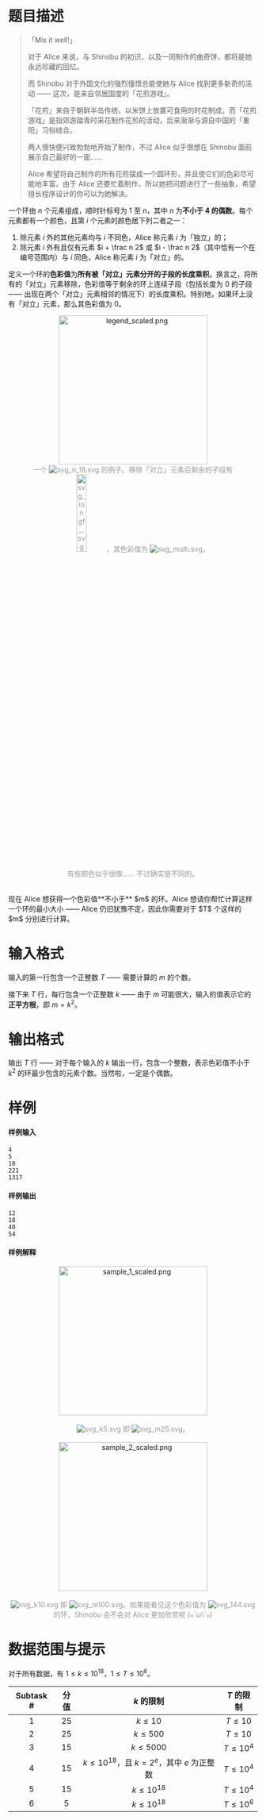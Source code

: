 
# 题目描述

> 「Mix it well!」
>
> 对于 Alice 来说，与 Shinobu 的初识，以及一同制作的曲奇饼，都将是她永远珍藏的回忆。
>
> 而 Shinobu 对于外国文化的强烈憧憬总能使她与 Alice 找到更多新奇的活动 —— 这次，是来自邻居国度的「花煎游戏」。
>
> 「花煎」来自于朝鲜半岛传统，以米饼上放置可食用的时花制成，而「花煎游戏」是指郊游踏青时采花制作花煎的活动，后来渐渐与源自中国的「重阳」习俗结合。
>
> 两人很快便兴致勃勃地开始了制作，不过 Alice 似乎很想在 Shinobu 面前展示自己最好的一面……
>
> Alice 希望将自己制作的所有花煎摆成一个圆环形，并且使它们的色彩尽可能地丰富。由于 Alice 还要忙着制作，所以她把问题进行了一些抽象，希望擅长程序设计的你可以为她解决。

一个环由 $n$ 个元素组成，顺时针标号为 $1$ 至 $n$，其中 $n$ 为**不小于 $\mathbf{4}$ 的偶数**。每个元素都有一个颜色，且第 $i$ 个元素的颜色居下列二者之一：
1. 除元素 $i$ 外的其他元素均与 $i$ 不同色，Alice 称元素 $i$ 为「独立」的；
2. 除元素 $i$ 外有且仅有元素 $i + \frac n 2$ 或 $i - \frac n 2$（其中恰有一个在编号范围内）与 $i$ 同色，Alice 称元素 $i$ 为「对立」的。

定义一个环的**色彩值**为**所有被「对立」元素分开的子段的长度乘积**。换言之，将所有的「对立」元素移除，色彩值等于剩余的环上连续子段（包括长度为 $0$ 的子段 —— 出现在两个「对立」元素相邻的情况下）的长度乘积。特别地，如果环上没有「对立」元素，那么其色彩值为 $0$。

<center><img alt='legend_scaled.png' src='https://i.loli.net/2017/10/21/59eacb453186d.png' width='300px' /></center>
<div style='text-align: center; color: #999'>
    一个 <img src="/source/loj/533/img/aHR0cHM6Ly9sb2otaW1nLnVweXVuLm1lbmNpLm1lbXNldDAuY24vMjAxOS8wNC8zMC81Y2M3ZmExYWQzNDU2LnN2Zw==.svg" alt="svg_n_18.svg" title="svg_n_18.svg" /> 的例子。移除「对立」元素后剩余的子段有 <img width=20% src="/source/loj/533/img/aHR0cHM6Ly9sb2otaW1nLnVweXVuLm1lbmNpLm1lbXNldDAuY24vMjAxOS8wNC8zMC81Y2M3ZmI4NDZkMGMxLnN2Zw==.svg" alt="svg_longf_.svg" title="svg_longf_.svg" />，其色彩值为 <img src="/source/loj/533/img/aHR0cHM6Ly9sb2otaW1nLnVweXVuLm1lbmNpLm1lbXNldDAuY24vMjAxOS8wNC8zMC81Y2M3ZmExOWViYTY1LnN2Zw==.svg" alt="svg_multi.svg" title="svg_multi.svg" />。


有些颜色似乎很像…… 不过确实是不同的。
</div>




<br>
现在 Alice 想获得一个色彩值**不小于** $m$ 的环。Alice 想请你帮忙计算这样一个环的最小大小 —— Alice 仍旧犹豫不定，因此你需要对于 $T$ 个这样的 $m$ 分别进行计算。

# 输入格式

输入的第一行包含一个正整数 $T$ —— 需要计算的 $m$ 的个数。

接下来 $T$ 行，每行包含一个正整数 $k$ —— 由于 $m$ 可能很大，输入的值表示它的**正平方根**，即 $m = k^2$。

# 输出格式

输出 $T$ 行 —— 对于每个输入的 $k$ 输出一行，包含一个整数，表示色彩值不小于 $k^2$ 的环最少包含的元素个数。当然啦，一定是个偶数。

# 样例

#### 样例输入
```plain
4
5
10
221
1317
```

#### 样例输出
```plain
12
18
40
54
```

#### 样例解释

<center><img alt='sample_1_scaled.png' src='https://i.loli.net/2017/10/21/59eae33ebe668.png' width='300px' /></center>
<br>
<div style='text-align: center; color: #999'><img src="/source/loj/533/img/aHR0cHM6Ly9sb2otaW1nLnVweXVuLm1lbmNpLm1lbXNldDAuY24vMjAxOS8wNC8zMC81Y2M3ZmExOThhNzEyLnN2Zw==.svg" alt="svg_k5.svg" title="svg_k5.svg" /> 即 
<img src="/source/loj/533/img/aHR0cHM6Ly9sb2otaW1nLnVweXVuLm1lbmNpLm1lbXNldDAuY24vMjAxOS8wNC8zMC81Y2M3ZmExOTRmMjcwLnN2Zw==.svg" alt="svg_m25.svg" title="svg_m25.svg" />。</div>

<br>

<center><img alt='sample_2_scaled.png' src='https://i.loli.net/2017/10/21/59eae33ec5e3f.png' width='300px' /></center>
<br>
<div style='text-align: center; color: #999'>
<img src="/source/loj/533/img/aHR0cHM6Ly9sb2otaW1nLnVweXVuLm1lbmNpLm1lbXNldDAuY24vMjAxOS8wNC8zMC81Y2M3ZmExYTg5M2E3LnN2Zw==.svg" alt="svg_k10.svg" title="svg_k10.svg" /> 即 
<img src="/source/loj/533/img/aHR0cHM6Ly9sb2otaW1nLnVweXVuLm1lbmNpLm1lbXNldDAuY24vMjAxOS8wNC8zMC81Y2M3ZmExOWMwZjhlLnN2Zw==.svg" alt="svg_m100.svg" title="svg_m100.svg" />。如果能看见这个色彩值为 <img src="/source/loj/533/img/aHR0cHM6Ly9sb2otaW1nLnVweXVuLm1lbmNpLm1lbXNldDAuY24vMjAxOS8wNC8zMC81Y2M3ZmE4MzdkNzU5LnN2Zw==.svg" alt="svg_144.svg" title="svg_144.svg" /> 的环，Shinobu 会不会对 Alice 更加欣赏呢 (๑´ω\`๑)</div>

# 数据范围与提示

对于所有数据，有 $1 \leq k \leq 10^{18}$，$1 \leq T \leq 10^6$。

| Subtask # | 分值 | $k$ 的限制 | $T$ 的限制 |
|:--:|:--:|:--:|:--:|
| 1 | $25$ | $k \leq 10$ | $T \leq 10$ |
| 2 | $25$ | $k \leq 500$ | $T \leq 10$ |
| 3 | $15$ | $k \leq 5000$ | $T \leq 10^4$ |
| 4 | $15$ | $k \leq 10^{18}$，且 $k = 2^e$，其中 $e$ 为正整数 | $T \leq 10^4$ |
| 5 | $15$ | $k \leq 10^{18}$ | $T \leq 10^4$ |
| 6 | $5$ | $k \leq 10^{18}$ | $T \leq 10^6$ |

